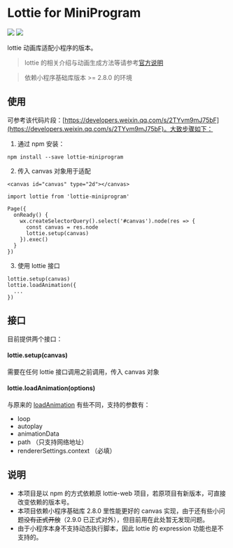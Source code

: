 # Lottie for MiniProgram

[![](https://img.shields.io/npm/v/lottie-miniprogram)](https://www.npmjs.com/package/lottie-miniprogram)
[![](https://img.shields.io/npm/l/lottie-miniprogram)](https://github.com/wechat-miniprogram/lottie-miniprogram)

lottie 动画库适配小程序的版本。

> lottie 的相关介绍与动画生成方法等请参考[官方说明](https://github.com/airbnb/lottie-web)

> 依赖小程序基础库版本 >= 2.8.0 的环境

## 使用

可参考该代码片段：[https://developers.weixin.qq.com/s/2TYvm9mJ75bF](https://developers.weixin.qq.com/s/2TYvm9mJ75bF)。大致步骤如下：

1. 通过 npm 安装：
```
npm install --save lottie-miniprogram
```

2. 传入 canvas 对象用于适配
```
<canvas id="canvas" type="2d"></canvas>
```
```
import lottie from 'lottie-miniprogram'

Page({
  onReady() {
    wx.createSelectorQuery().select('#canvas').node(res => {
      const canvas = res.node
      lottie.setup(canvas)
    }).exec()
  }
})
```

3. 使用 lottie 接口
```
lottie.setup(canvas)
lottie.loadAnimation({
  ...
})
```

## 接口

目前提供两个接口：

#### lottie.setup(canvas)
需要在任何 lottie 接口调用之前调用，传入 canvas 对象

#### lottie.loadAnimation(options)
与原来的 [loadAnimation](https://github.com/airbnb/lottie-web/wiki/loadAnimation-options) 有些不同，支持的参数有：
* loop
* autoplay
* animationData
* path （只支持网络地址）
* rendererSettings.context （必填）

## 说明
* 本项目是以 npm 的方式依赖原 lottie-web 项目，若原项目有新版本，可直接改变依赖的版本号。
* 本项目依赖小程序基础库 2.8.0 里性能更好的 canvas 实现，由于还有些小问题~~没有正式开放~~（2.9.0 已正式对外），但目前用在此处暂无发现问题。
* 由于小程序本身不支持动态执行脚本，因此 lottie 的 expression 功能也是不支持的。
